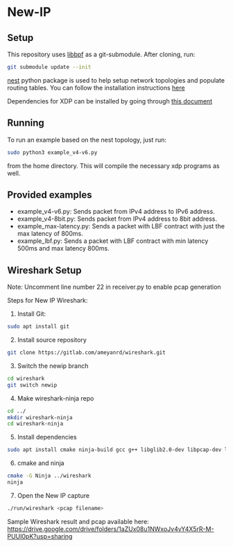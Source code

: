 # New-IP

## Setup

This repository uses [libbpf](https://github.com/libbpf/libbpf/) as a git-submodule. After cloning, run:

```bash
git submodule update --init
```

[nest](https://gitlab.com/nitk-nest/nest/-/blob/master/INSTALL.md) python package is used to help setup network topologies and populate routing tables. You can follow the installation instructions [here](https://gitlab.com/nitk-nest/nest/-/blob/master/INSTALL.md)

Dependencies for XDP can be installed by going through [this document](https://github.com/xdp-project/xdp-tutorial/blob/master/setup_dependencies.org)

## Running

To run an example based on the nest topology, just run:

```bash
sudo python3 example_v4-v6.py
```

from the home directory. This will compile the necessary xdp programs as well.

## Provided examples
- example_v4-v6.py: Sends packet from IPv4 address to IPv6 address.
- example_v4-8bit.py: Sends packet from IPv4 address to 8bit address.
- example_max-latency.py: Sends a packet with LBF contract with just the max latency of 800ms.
- example_lbf.py: Sends a packet with LBF contract with min latency 500ms and max latency 800ms.

## Wireshark Setup
Note: Uncomment line number 22 in receiver.py to enable pcap generation

Steps for New IP Wireshark:
1. Install Git:
```bash
sudo apt install git
```

2. Install source repository
```bash
git clone https://gitlab.com/ameyanrd/wireshark.git
```

3. Switch the newip branch
```bash
cd wireshark
git switch newip
```

4. Make wireshark-ninja repo
```bash
cd ../
mkdir wireshark-ninja
cd wireshark-ninja
```

5. Install dependencies
```bash
sudo apt install cmake ninja-build gcc g++ libglib2.0-dev libpcap-dev libgcrypt20-dev libc-ares-dev flex bison qttools5-dev qtbase5-dev qtmultimedia5-dev
```

6. cmake and ninja
```bash
cmake -G Ninja ../wireshark
ninja
```

7. Open the New IP capture
```bash
./run/wireshark <pcap filename>
```
Sample Wireshark result and pcap available here:
https://drive.google.com/drive/folders/1aZUx08u1NWxoJv4vY4X5rR-M-PUUI0pK?usp=sharing
